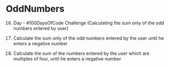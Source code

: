 # OddNumbers
16. Day - #100DaysOfCode Challenge (Calculating the sum only of the odd numbers entered by user)


 1. Calculate the sum only of the odd numbers entered by the user until he enters a negative number
 2. Calculate the sum of the numbers entered by the user which are multiples of four, until he enters a negative number

